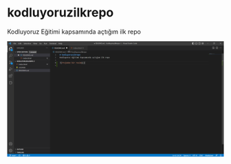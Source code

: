 # kodluyoruzilkrepo
Kodluyoruz Eğitimi kapsamında açtığım ilk repo

[](https://app.patika.dev/tolgaduman)

![Projeden bir resim](https://github.com/dumantolga/kodluyoruzilkrepo/blob/main/img/kodluyoruz.PNG)
